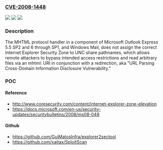### [CVE-2008-1448](https://cve.mitre.org/cgi-bin/cvename.cgi?name=CVE-2008-1448)
![](https://img.shields.io/static/v1?label=Product&message=n%2Fa&color=blue)
![](https://img.shields.io/static/v1?label=Version&message=n%2Fa&color=blue)
![](https://img.shields.io/static/v1?label=Vulnerability&message=n%2Fa&color=brighgreen)

### Description

The MHTML protocol handler in a component of Microsoft Outlook Express 5.5 SP2 and 6 through SP1, and Windows Mail, does not assign the correct Internet Explorer Security Zone to UNC share pathnames, which allows remote attackers to bypass intended access restrictions and read arbitrary files via an mhtml: URI in conjunction with a redirection, aka "URL Parsing Cross-Domain Information Disclosure Vulnerability."

### POC

#### Reference
- http://www.coresecurity.com/content/internet-explorer-zone-elevation
- https://docs.microsoft.com/en-us/security-updates/securitybulletins/2008/ms08-048

#### Github
- https://github.com/GuiMatosInfra/explorer2sectool
- https://github.com/xaitax/SploitScan

